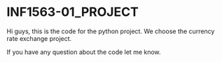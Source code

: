 # INF1563-01_PROJECT
Hi guys, this is the code for the python project. 
We choose the currency rate exchange project.

If you have any question about the code let me know.
